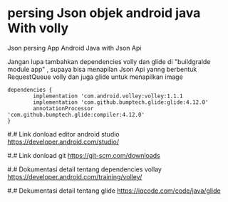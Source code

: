 # persing Json objek android java With volly
Json persing
App Android Java with Json Api

Jangan lupa tambahkan dependencies volly dan glide di "buildgralde module app" , supaya bisa menapilan Json Api yanng berbentuk RequestQueue volly dan juga glide untuk menapilkan image

    dependencies {
            implementation 'com.android.volley:volley:1.1.1
            implementation 'com.github.bumptech.glide:glide:4.12.0'
            annotationProcessor 'com.github.bumptech.glide:compiler:4.12.0'
    }
#.# Link donload editor android studio https://developer.android.com/studio/

#.# Link donload git https://git-scm.com/downloads

#.# Dokumentasi detail tentang dependencies vollay https://developer.android.com/training/volley/

#.# Dekumentasi detail tentang glide https://iqcode.com/code/java/glide

